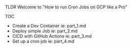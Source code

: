 TLDR
Welcome to "How to run Cron Jobs on GCP like a Pro"

TOC
- Create a Dev Container ie: part_1.md
- Deploy simple Job ie: part_2.md
- CICD with GitHub Actions ie: part_3.md
- Set up a cron job ie: part_4.md